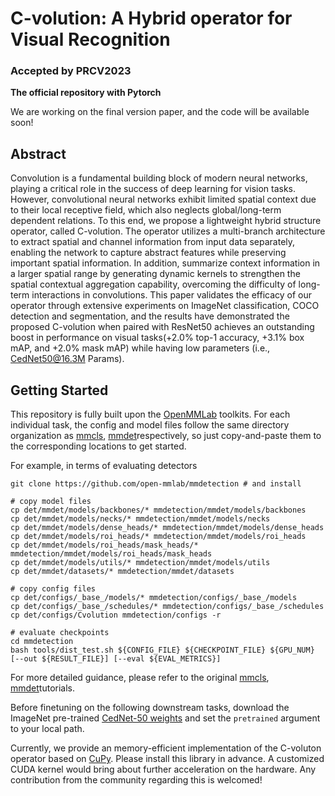 # C-volution: A Hybrid operator for Visual Recognition
### Accepted by PRCV2023

**The official repository with Pytorch**

We are working on the final version paper, and the code will be available soon!

## Abstract
Convolution is a fundamental building block of modern neural networks, playing a critical role in the success of deep learning for vision tasks. However, convolutional neural networks exhibit limited spatial context due to their local receptive field, which also neglects global/long-term dependent relations. To this end, we propose a lightweight hybrid structure operator, called C-volution. The operator utilizes a multi-branch architecture to extract spatial and channel information from input data separately, enabling the network to capture abstract features while preserving important spatial information. In addition, summarize context information in a larger spatial range by generating dynamic kernels to strengthen the spatial contextual aggregation capability, overcoming the difficulty of long-term interactions in convolutions. This paper validates the efficacy of our operator through extensive experiments on ImageNet classification, COCO detection and segmentation, and the results have demonstrated the proposed C-volution when paired with ResNet50 achieves an outstanding boost in performance on visual tasks(+2.0\% top-1 accuracy, +3.1\% box mAP, and +2.0\% mask mAP) while having low parameters (i.e., CedNet50@16.3M Params). 

## Getting Started
This repository is fully built upon the [OpenMMLab](https://openmmlab.com/) toolkits. For each individual task, the config and model files follow the same directory organization as [mmcls](https://github.com/open-mmlab/mmclassification), [mmdet](https://github.com/open-mmlab/mmdetection)respectively, so just copy-and-paste them to the corresponding locations to get started.

For example, in terms of evaluating detectors
```shell
git clone https://github.com/open-mmlab/mmdetection # and install

# copy model files
cp det/mmdet/models/backbones/* mmdetection/mmdet/models/backbones
cp det/mmdet/models/necks/* mmdetection/mmdet/models/necks
cp det/mmdet/models/dense_heads/* mmdetection/mmdet/models/dense_heads
cp det/mmdet/models/roi_heads/* mmdetection/mmdet/models/roi_heads
cp det/mmdet/models/roi_heads/mask_heads/* mmdetection/mmdet/models/roi_heads/mask_heads
cp det/mmdet/models/utils/* mmdetection/mmdet/models/utils
cp det/mmdet/datasets/* mmdetection/mmdet/datasets

# copy config files
cp det/configs/_base_/models/* mmdetection/configs/_base_/models
cp det/configs/_base_/schedules/* mmdetection/configs/_base_/schedules
cp det/configs/Cvolution mmdetection/configs -r

# evaluate checkpoints
cd mmdetection
bash tools/dist_test.sh ${CONFIG_FILE} ${CHECKPOINT_FILE} ${GPU_NUM} [--out ${RESULT_FILE}] [--eval ${EVAL_METRICS}]
```

For more detailed guidance, please refer to the original [mmcls](https://github.com/open-mmlab/mmclassification), [mmdet](https://github.com/open-mmlab/mmdetection)tutorials.

Before finetuning on the following downstream tasks, download the ImageNet pre-trained [CedNet-50 weights](https://pan.baidu.com/s/1cV3PKT0eC-CYoojkC0ksSQ?) and set the `pretrained` argument to your local path.

Currently, we provide an memory-efficient implementation of the C-voluton operator based on [CuPy](https://cupy.dev/). Please install this library in advance. A customized CUDA kernel would bring about further acceleration on the hardware. Any contribution from the community regarding this is welcomed!

